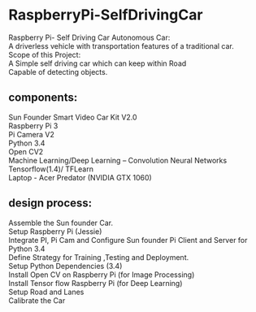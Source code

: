 
# RaspberryPi-SelfDrivingCar
Raspberry Pi- Self Driving Car
Autonomous Car:  
A driverless vehicle with transportation features of a traditional car.  
Scope of this Project:  
A Simple self driving car which can keep within Road  
Capable of detecting objects.  

components:  
-----------

Sun Founder Smart Video Car Kit V2.0  
Raspberry Pi 3  
Pi Camera V2  
Python 3.4  
Open CV2  
Machine Learning/Deep Learning – Convolution Neural Networks  
Tensorflow(1.4)/ TFLearn  
Laptop - Acer Predator (NVIDIA GTX 1060)  

design process:  
---------------
Assemble the Sun founder Car.  
Setup Raspberry Pi (Jessie)  
Integrate PI, Pi Cam and Configure Sun founder Pi Client and Server for Python 3.4  
Define Strategy for Training ,Testing and Deployment.  
Setup Python Dependencies (3.4)  
Install Open CV on Raspberry Pi (for Image Processing)  
Install Tensor flow Raspberry Pi (for Deep Learning)  
Setup Road and Lanes  
Calibrate the Car  
